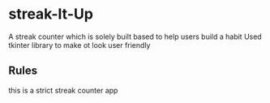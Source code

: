 # streak-It-Up
A streak counter which is solely built based to help users build a habit
Used tkinter library to make ot look user friendly
## Rules
this is a strict streak counter app
